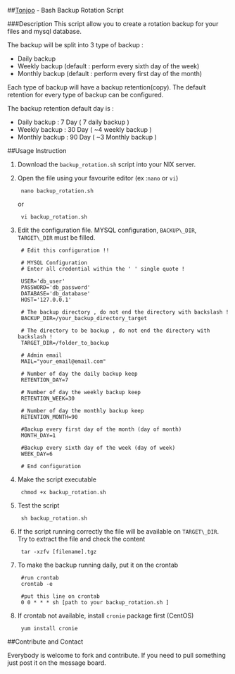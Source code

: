 ##[Tonjoo](http://tonjoo.com/backup-rotation-script/ "Tonjoo") - Bash Backup Rotation Script

###Description
This script allow you to create a rotation backup for your files and mysql database.  

The backup will be split into 3 type of backup :

- Daily backup
- Weekly backup (default : perform every sixth day of the week)
- Monthly backup (default : perform every first day of the month)

Each type of backup will have a backup retention(copy). The default retention for every type of backup can be configured. 

The backup retention default day is :

- Daily backup : 7 Day ( 7 daily backup )
- Weekly backup : 30 Day ( ~4 weekly backup )
- Monthly backup : 90 Day ( ~3 Monthly backup )

##Usage Instruction

1. Download the `backup_rotation.sh` script into your NIX server.
2. Open the file using your favourite editor (ex :`nano` or `vi`)

		nano backup_rotation.sh

	or
	
		vi backup_rotation.sh	 

3. Edit the configuration file. MYSQL configuration, `BACKUP\_DIR`, `TARGET\_DIR` must be filled. 

		# Edit this configuration !! 
		
		# MYSQL Configuration
		# Enter all credential within the ' ' single quote !
		
		USER='db_user'
		PASSWORD='db_password'
		DATABASE='db_database'
		HOST='127.0.0.1'
		
		# The backup directory , do not end the directory with backslash ! 
		BACKUP_DIR=/your_backup_directory_target
		
		# The directory to be backup , do not end the directory with backslash ! 
		TARGET_DIR=/folder_to_backup
		
		# Admin email
		MAIL="your_email@email.com"
		
		# Number of day the daily backup keep
		RETENTION_DAY=7
		
		# Number of day the weekly backup keep
		RETENTION_WEEK=30
		
		# Number of day the monthly backup keep
		RETENTION_MONTH=90
		
		#Backup every first day of the month (day of month)
		MONTH_DAY=1
		
		#Backup every sixth day of the week (day of week)
		WEEK_DAY=6
		
		# End configuration

4. Make the script executable

		chmod +x backup_rotation.sh

5. Test the script 

		sh backup_rotation.sh

6. If the script running correctly the file will be available on `TARGET\_DIR`. Try to extract the file and check the content

		tar -xzfv [filename].tgz

7. To make the backup running daily, put it on the crontab
	
		#run crontab
		crontab -e

		#put this line on crontab 
		0 0 * * * sh [path to your backup_rotation.sh ]

8. If crontab not available, install `cronie` package first (CentOS)

		yum install cronie

##Contribute and Contact

Everybody is welcome to fork and contribute. If you need to pull something just post it on the message board. 
